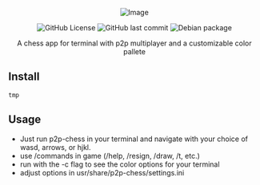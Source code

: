 <div align="center">

 ![Image](https://github.com/user-attachments/assets/f7041d21-7e28-4b16-8a7d-c347c3ce6426)

 ![GitHub License](https://img.shields.io/github/license/camtisocial/p2p-chess)
 ![GitHub last commit](https://img.shields.io/github/last-commit/camtisocial/p2p-chess)
 ![Debian package](https://img.shields.io/debian/v/p2p-chess)

 A chess app for terminal with p2p multiplayer and a customizable color pallete
</div> 

## Install

```
tmp
```

## Usage 
- Just run p2p-chess in your terminal and navigate with your choice of wasd, arrows, or hjkl.
- use /commands in game (/help, /resign, /draw, /t, etc.)
- run with the -c flag to see the color options for your terminal
- adjust options in usr/share/p2p-chess/settings.ini
